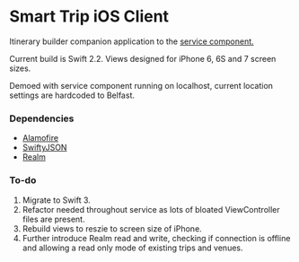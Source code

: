 # Smart Trip iOS Client

Itinerary builder companion application to the [service component.](https://github.com/kelvinharron/smart-trip-service)

Current build is Swift 2.2. Views designed for iPhone 6, 6S and 7 screen sizes.

Demoed with service component running on localhost, current location settings are hardcoded to Belfast.

### Dependencies

- [Alamofire](https://github.com/Alamofire/Alamofire)
- [SwiftyJSON](https://github.com/SwiftyJSON/SwiftyJSON)
- [Realm](https://github.com/realm/realm-cocoa)

### To-do 

1. Migrate to Swift 3.
2. Refactor needed throughout service as lots of bloated ViewController files are present.
3. Rebuild views to reszie to screen size of iPhone.
3. Further introduce Realm read and write, checking if connection is offline and allowing a read only mode of existing trips and venues.
